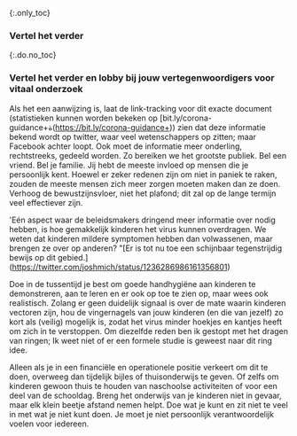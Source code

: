 {:.only_toc} 
 ### Vertel het verder 

 {:.do.no_toc} 
 ### Vertel het verder en lobby bij jouw vertegenwoordigers voor vitaal onderzoek 

Als het een aanwijzing is, laat de link-tracking voor dit exacte document (statistieken kunnen worden bekeken op [bit.ly/corona-guidance+ة(https://bit.ly/corona-guidance+)) zien dat deze informatie bekend wordt op twitter, waar veel wetenschappers op zitten; maar Facebook achter loopt. Ook moet de informatie meer onderling, rechtstreeks, gedeeld worden. Zo bereiken we het grootste publiek. Bel een vriend. Bel je familie. Jij hebt de meeste invloed op mensen die je persoonlijk kent. Hoewel er zeker redenen zijn om niet in paniek te raken, zouden de meeste mensen zich meer zorgen moeten maken dan ze doen. Verhoog de bewustzijnsvloer, niet het plafond; dit zal op de lange termijn veel effectiever zijn. 

 'Eén aspect waar de beleidsmakers dringend meer informatie over nodig hebben, is hoe gemakkelijk kinderen het virus kunnen overdragen. We weten dat kinderen mildere symptomen hebben dan volwassenen, maar brengen ze over op anderen? "[Er is tot nu toe een schijnbaar tegenstrijdig bewijs op dit gebied.] (https://twitter.com/joshmich/status/1236286986161356801) 

Doe in de tussentijd je best om goede handhygiëne aan kinderen te demonstreren, aan te leren en er ook op toe te zien op, maar wees ook realistisch. Zolang er geen duidelijk signaal is over de mate waarin kinderen vectoren zijn, hou de vingernagels van jouw kinderen (en die van jezelf) zo kort als (veilig) mogelijk is, zodat het virus minder hoekjes en kantjes heeft om zich in te verstoppen. Om diezelfde reden ben ik gestopt met het dragen van ringen; Ik weet niet of er een formele studie is geweest naar dit ring idee. 

Alleen als je in een financiële en operationele positie verkeert om dit te doen, overweeg dan tijdelijk bijles of thuisonderwijs te geven. Of zelfs om kinderen gewoon thuis te houden van naschoolse activiteiten of voor een deel van de schooldag. Breng het onderwijs van je kinderen niet in gevaar, maar elk klein beetje afstand nemen helpt. Doe wat je kunt en zit niet te veel in met wat je niet kunt doen. Je moet je niet persoonlijk verantwoordelijk voelen voor iedereen. 
